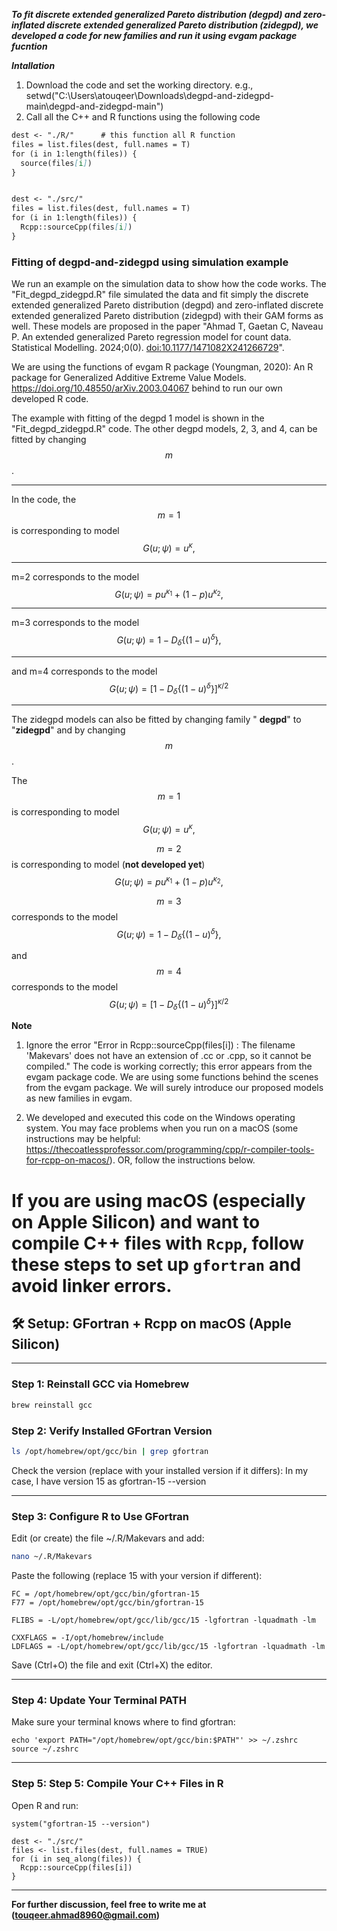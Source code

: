**_To fit discrete extended generalized Pareto distribution (degpd) and zero-inflated discrete extended generalized Pareto distribution (zidegpd), we developed a code for new families and run it using evgam package fucntion_**

**_Intallation_**
1. Download the code and set the working directory. e.g., setwd("C:\Users\atouqeer\Downloads\degpd-and-zidegpd-main\degpd-and-zidegpd-main")
2. Call all the C++ and R functions using the following code

```markdown
dest <- "./R/"      # this function all R function 
files = list.files(dest, full.names = T)
for (i in 1:length(files)) {
  source(files[i])
}


dest <- "./src/"  
files = list.files(dest, full.names = T)
for (i in 1:length(files)) {
  Rcpp::sourceCpp(files[i])
}
```





### Fitting of degpd-and-zidegpd using simulation example

We run an example on the simulation data to show how the code works. The "Fit_degpd_zidegpd.R" file simulated the data and fit simply the discrete extended generalized Pareto distribution (degpd) and zero-inflated discrete extended generalized Pareto distribution (zidegpd) with their GAM forms as well. These models are proposed in the paper "Ahmad T, Gaetan C, Naveau P. An extended generalized Pareto regression model for count data. Statistical Modelling. 2024;0(0). [doi:10.1177/1471082X241266729](https://journals.sagepub.com/doi/abs/10.1177/1471082X241266729)".

We are using the functions of evgam R package (Youngman, 2020): An R package for Generalized Additive Extreme Value Models. 
https://doi.org/10.48550/arXiv.2003.04067 behind to run our own developed R code.

The example with fitting of the degpd 1 model is shown in the "Fit_degpd_zidegpd.R" code. The other degpd models, 2, 3, and 4, can be fitted by changing $$m$$. 

---
In the code, the $$m=1$$ is corresponding to model $$G\left(u; \psi\right)={u}^{\kappa},$$

---
m=2 corresponds to the model
$$G\left(u;\psi\right)= p{u}^{\kappa_1} + \left(1-p\right){u}^{\kappa_2},$$

---
m=3 corresponds to the model
$$G\left(u;\psi\right)=1-D_{\delta}\{\left(1-u\right)^{\delta}\},$$

---

and m=4 corresponds to the model
$$G\left(u;\psi\right)=\left[1-D_{\delta}\{(1-u)^{\delta}\}\right]^{\kappa/2}$$

---
The zidegpd models can also be fitted by changing family " **degpd**" to "**zidegpd**" and by changing $$m$$. 

The $$m=1$$ is corresponding to model $$G\left(u; \psi\right)={u}^{\kappa},$$


$$m=2$$ is corresponding to model (**not developed yet**)
$$G\left(u;\psi\right)= p{u}^{\kappa_1} + \left(1-p\right){u}^{\kappa_2},$$


$$m=3$$ corresponds to the model
$$G\left(u;\psi\right)=1-D_{\delta}\{\left(1-u\right)^{\delta}\},$$


and $$m=4$$ corresponds to the model
$$G\left(u;\psi\right)=\left[1-D_{\delta}\{(1-u)^{\delta}\}\right]^{\kappa/2}$$


**Note** 
1. Ignore the error
"Error in Rcpp::sourceCpp(files[i]) : 
  The filename 'Makevars' does not have an extension of .cc or .cpp, so it cannot be compiled." The code is working correctly; this error appears from the evgam package code. We are using some functions behind the scenes from the evgam package. We will surely introduce our proposed models as new families in evgam.
  
2. We developed and executed this code on the Windows operating system. You may face problems when you run on a macOS (some instructions may be helpful: https://thecoatlessprofessor.com/programming/cpp/r-compiler-tools-for-rcpp-on-macos/). OR, follow the instructions below.


# If you are using macOS (especially on Apple Silicon) and want to compile C++ files with `Rcpp`, follow these steps to set up `gfortran` and avoid linker errors.

## 🛠 Setup: GFortran + Rcpp on macOS (Apple Silicon)

---

### Step 1: Reinstall GCC via Homebrew

```bash
brew reinstall gcc

```
### Step 2: Verify Installed GFortran Version
```bash
ls /opt/homebrew/opt/gcc/bin | grep gfortran

```
Check the version (replace with your installed version if it differs): In my case, I have version 15 as gfortran-15 --version

---
### Step 3: Configure R to Use GFortran
Edit (or create) the file ~/.R/Makevars and add:
```bash
nano ~/.R/Makevars
```
Paste the following (replace 15 with your version if different):
```
FC = /opt/homebrew/opt/gcc/bin/gfortran-15
F77 = /opt/homebrew/opt/gcc/bin/gfortran-15

FLIBS = -L/opt/homebrew/opt/gcc/lib/gcc/15 -lgfortran -lquadmath -lm

CXXFLAGS = -I/opt/homebrew/include
LDFLAGS = -L/opt/homebrew/opt/gcc/lib/gcc/15 -lgfortran -lquadmath -lm

```
Save (Ctrl+O) the file and exit (Ctrl+X) the editor.

---
### Step 4: Update Your Terminal PATH
Make sure your terminal knows where to find gfortran:
```
echo 'export PATH="/opt/homebrew/opt/gcc/bin:$PATH"' >> ~/.zshrc
source ~/.zshrc
```

---
### Step 5: Step 5: Compile Your C++ Files in R
Open R and run:

```
system("gfortran-15 --version")

dest <- "./src/"
files <- list.files(dest, full.names = TRUE)
for (i in seq_along(files)) {
  Rcpp::sourceCpp(files[i])
}
```

---
**For further discussion, feel free to write me at (touqeer.ahmad8960@gmail.com)**
 

